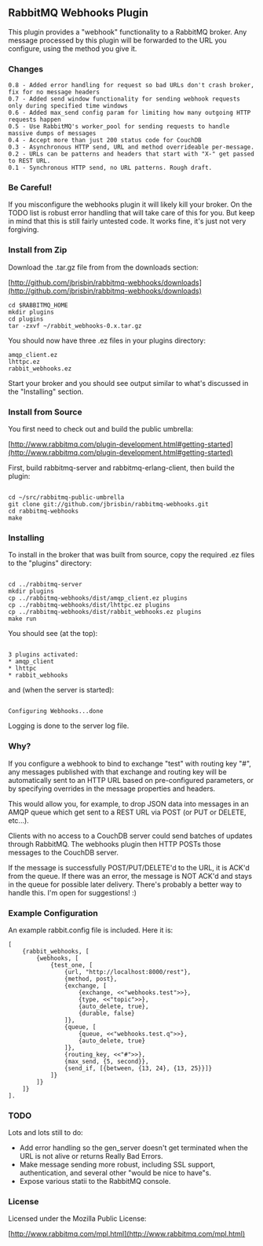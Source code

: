 ## RabbitMQ Webhooks Plugin

This plugin provides a "webhook" functionality to a RabbitMQ broker. 
Any message processed by this plugin will be forwarded to the URL 
you configure, using the method you give it. 

### Changes

<pre><code>0.8 - Added error handling for request so bad URLs don't crash broker, fix for no message headers
0.7 - Added send window functionality for sending webhook requests only during specified time windows
0.6 - Added max_send config param for limiting how many outgoing HTTP requests happen
0.5 - Use RabbitMQ's worker_pool for sending requests to handle massive dumps of messages
0.4 - Accept more than just 200 status code for CouchDB
0.3 - Asynchronous HTTP send, URL and method overrideable per-message.
0.2 - URLs can be patterns and headers that start with "X-" get passed to REST URL.
0.1 - Synchronous HTTP send, no URL patterns. Rough draft.
</code></pre>

### Be Careful!

If you misconfigure the webhooks plugin it will likely kill your broker. On the TODO list is robust error handling that will take care of this for you. But keep in mind that this is still fairly untested code. It works fine, it's just not very forgiving.

### Install from Zip

Download the .tar.gz file from from the downloads section:

[http://github.com/jbrisbin/rabbitmq-webhooks/downloads](http://github.com/jbrisbin/rabbitmq-webhooks/downloads)

<pre><code>cd $RABBITMQ_HOME
mkdir plugins
cd plugins
tar -zxvf ~/rabbit_webhooks-0.x.tar.gz
</code></pre>

You should now have three .ez files in your plugins directory:

<pre><code>amqp_client.ez
lhttpc.ez
rabbit_webhooks.ez
</code></pre>

Start your broker and you should see output similar to what's discussed in the "Installing" section.

### Install from Source

You first need to check out and build the public umbrella:

[http://www.rabbitmq.com/plugin-development.html#getting-started](http://www.rabbitmq.com/plugin-development.html#getting-started)

First, build rabbitmq-server and rabbitmq-erlang-client, then build the 
plugin:

<pre><code>
cd ~/src/rabbitmq-public-umbrella
git clone git://github.com/jbrisbin/rabbitmq-webhooks.git
cd rabbitmq-webhooks
make
</code></pre>

### Installing

To install in the broker that was built from source, copy the required 
.ez files to the "plugins" directory:

<pre><code>
cd ../rabbitmq-server
mkdir plugins
cp ../rabbitmq-webhooks/dist/amqp_client.ez plugins
cp ../rabbitmq-webhooks/dist/lhttpc.ez plugins
cp ../rabbitmq-webhooks/dist/rabbit_webhooks.ez plugins
make run
</code></pre>

You should see (at the top):

<pre><code>
3 plugins activated:
* amqp_client
* lhttpc
* rabbit_webhooks	
</code></pre>

and (when the server is started):

<pre><code>
Configuring Webhooks...done
</code></pre>

Logging is done to the server log file.

### Why?

If you configure a webhook to bind to exchange "test" with routing key 
"#", any messages published with that exchange and routing key will be 
automatically sent to an HTTP URL based on pre-configured parameters, or 
by specifying overrides in the message properties and headers.

This would allow you, for example, to drop JSON data into messages in an 
AMQP queue which get sent to a REST URL via POST (or PUT or DELETE, etc...). 

Clients with no access to a CouchDB server could send batches of updates 
through RabbitMQ. The webhooks plugin then HTTP POSTs those messages to the 
CouchDB server.

If the message is successfully POST/PUT/DELETE'd to the URL, it is ACK'd 
from the queue. If there was an error, the message is NOT ACK'd and stays in 
the queue for possible later delivery. There's probably a better way to handle 
this. I'm open for suggestions! :)

### Example Configuration

An example rabbit.config file is included. Here it is:

<pre><code>[
	{rabbit_webhooks, [
		{webhooks, [
			{test_one, [
				{url, "http://localhost:8000/rest"},
				{method, post},
				{exchange, [
					{exchange, &lt;&lt;"webhooks.test"&gt;&gt;},
					{type, &lt;&lt;"topic"&gt;&gt;},
					{auto_delete, true},
					{durable, false}
				]},
				{queue, [
					{queue, &lt;&lt;"webhooks.test.q"&gt;&gt;},
					{auto_delete, true}
				]},
				{routing_key, &lt;&lt;"#"&gt;&gt;},
				{max_send, {5, second}},
				{send_if, [{between, {13, 24}, {13, 25}}]}
			]}
		]}
	]}
].
</code></pre>

### TODO

Lots and lots still to do:

* Add error handling so the gen_server doesn't get terminated when the 
  URL is not alive or returns Really Bad Errors.
* Make message sending more robust, including SSL support, authentication, 
  and several other "would be nice to have"s.
* Expose various statii to the RabbitMQ console.

### License

Licensed under the Mozilla Public License:

[http://www.rabbitmq.com/mpl.html](http://www.rabbitmq.com/mpl.html)